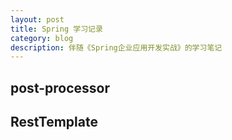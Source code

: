 ```yaml
---
layout: post
title: Spring 学习记录
category: blog
description: 伴随《Spring企业应用开发实战》的学习笔记
---
```


## post-processor

## RestTemplate


